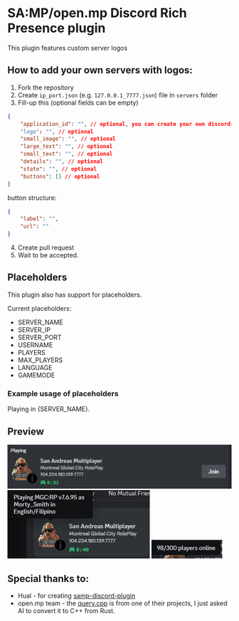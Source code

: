 # SA:MP/open.mp Discord Rich Presence plugin

This plugin features custom server logos

## How to add your own servers with logos:
1. Fork the repository
2. Create `ip_port.json` (e.g. `127.0.0.1_7777.json`) file in `servers` folder
3. Fill-up this (optional fields can be empty)
```json
{
    "application_id": "", // optional, you can create your own discord-rpc on https://discord.com/developers/applications and use the assets to "logo" and "small_image".
    "logo": "", // optional
    "small_image": "", // optional
    "large_text": "", // optional
    "small_text": "", // optional
    "details": "", // optional
    "state": "", // optional
    "buttons": [] // optional
}
```

button structure:
```json
{
    "label": "",
    "url": ""
}
```
4. Create pull request
5. Wait to be accepted.

## Placeholders

This plugin also has support for placeholders.

Current placeholders:

- SERVER_NAME
- SERVER_IP
- SERVER_PORT
- USERNAME
- PLAYERS
- MAX_PLAYERS
- LANGUAGE
- GAMEMODE

### Example usage of placeholders

Playing in {SERVER_NAME}.

## Preview
![Screenshot](./assets//preview-1.png)
![Screenshot](./assets//preview-2.png)
![Screenshot](./assets//preview-3.png)

## Special thanks to:
- Hual - for creating [samp-discord-plugin](https://github.com/Hual/samp-discord-plugin)
- open.mp team - the [query.cpp](./src/query.cpp) is from one of their projects, I just asked AI to convert it to C++ from Rust.